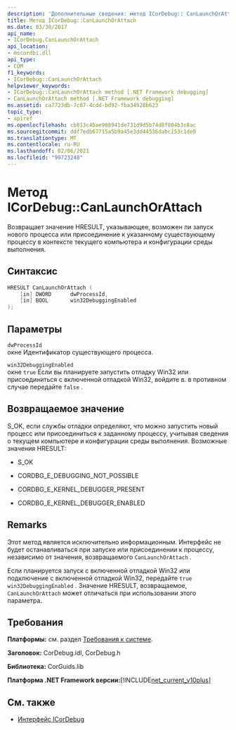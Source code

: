 ```yaml
---
description: 'Дополнительные сведения: метод ICorDebug:: CanLaunchOrAttach'
title: Метод ICorDebug::CanLaunchOrAttach
ms.date: 03/30/2017
api_name:
- ICorDebug.CanLaunchOrAttach
api_location:
- mscordbi.dll
api_type:
- COM
f1_keywords:
- ICorDebug::CanLaunchOrAttach
helpviewer_keywords:
- ICorDebug::CanLaunchOrAttach method [.NET Framework debugging]
- CanLaunchOrAttach method [.NET Framework debugging]
ms.assetid: ca7723db-7c07-4cdd-bd92-fba34928b623
topic_type:
- apiref
ms.openlocfilehash: cb813c4bae968941de731d9d5b74d8f804b3c8ac
ms.sourcegitcommit: ddf7edb67715a5b9a45e3dd44536dabc153c1de0
ms.translationtype: MT
ms.contentlocale: ru-RU
ms.lasthandoff: 02/06/2021
ms.locfileid: "99723248"
---
```

# <a name="icordebugcanlaunchorattach-method"></a>Метод ICorDebug::CanLaunchOrAttach

Возвращает значение HRESULT, указывающее, возможен ли запуск нового процесса или присоединение к указанному существующему процессу в контексте текущего компьютера и конфигурации среды выполнения.  
  
## <a name="syntax"></a>Синтаксис  
  
```cpp  
HRESULT CanLaunchOrAttach (  
    [in] DWORD      dwProcessId,  
    [in] BOOL       win32DebuggingEnabled  
);  
```  
  
## <a name="parameters"></a>Параметры  

 `dwProcessId`  
 окне Идентификатор существующего процесса.  
  
 `win32DebuggingEnabled`  
 окне `true` Если вы планируете запустить отладку Win32 или присоединиться с включенной отладкой Win32, войдите в. в противном случае передайте `false` .  
  
## <a name="return-value"></a>Возвращаемое значение  

 S_OK, если службы отладки определяют, что можно запустить новый процесс или присоединиться к заданному процессу, учитывая сведения о текущем компьютере и конфигурации среды выполнения. Возможные значения HRESULT:  
  
- S_OK  
  
- CORDBG_E_DEBUGGING_NOT_POSSIBLE  
  
- CORDBG_E_KERNEL_DEBUGGER_PRESENT  
  
- CORDBG_E_KERNEL_DEBUGGER_ENABLED  
  
## <a name="remarks"></a>Remarks  

 Этот метод является исключительно информационным. Интерфейс не будет останавливаться при запуске или присоединении к процессу, независимо от значения, возвращаемого `CanLaunchOrAttach` .  
  
 Если планируется запуск с включенной отладкой Win32 или подключение с включенной отладкой Win32, передайте `true` `win32DebuggingEnabled` . Значение HRESULT, возвращаемое, `CanLaunchOrAttach` может отличаться при использовании этого параметра.  
  
## <a name="requirements"></a>Требования  

 **Платформы:** см. раздел [Требования к системе](../../get-started/system-requirements.md).  
  
 **Заголовок:** CorDebug.idl, CorDebug.h  
  
 **Библиотека:** CorGuids.lib  
  
 **Платформа .NET Framework версии:**[!INCLUDE[net_current_v10plus](../../../../includes/net-current-v10plus-md.md)]  
  
## <a name="see-also"></a>См. также

- [Интерфейс ICorDebug](icordebug-interface.md)
